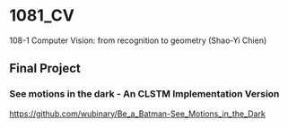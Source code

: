 # 1081_CV
108-1 Computer Vision: from recognition to geometry (Shao-Yi Chien)

## Final Project
### See motions in the dark - An CLSTM Implementation Version
https://github.com/wubinary/Be_a_Batman-See_Motions_in_the_Dark

